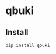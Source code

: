 qbuki
================

<!-- WARNING: THIS FILE WAS AUTOGENERATED! DO NOT EDIT! -->

## Install

``` sh
pip install qbuki
```
